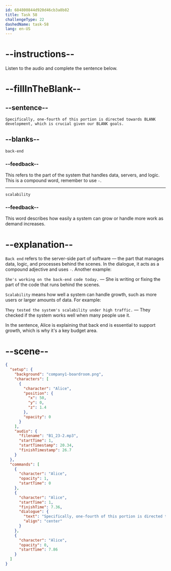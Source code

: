 ```yaml
---
id: 684800844d920d46cb3a8b82
title: Task 58
challengeType: 22
dashedName: task-58
lang: en-US
---
```


<!-- (audio) Alice: Specifically, one-fourth of this portion is directed towards backend development, which is crucial given our scalability goals. -->

# --instructions--

Listen to the audio and complete the sentence below.

# --fillInTheBlank--

## --sentence--

`Specifically, one-fourth of this portion is directed towards BLANK development, which is crucial given our BLANK goals.`

## --blanks--

`back-end`

### --feedback--

This refers to the part of the system that handles data, servers, and logic. This is a compound word, remember to use `-`.

---

`scalability`

### --feedback--

This word describes how easily a system can grow or handle more work as demand increases.

# --explanation--

`Back end` refers to the server-side part of software — the part that manages data, logic, and processes behind the scenes. In the dialogue, it acts as a compound adjective and uses `-`. Another example:

`She's working on the back-end code today.` — She is writing or fixing the part of the code that runs behind the scenes.

`Scalability` means how well a system can handle growth, such as more users or larger amounts of data. For example:

`They tested the system's scalability under high traffic.` — They checked if the system works well when many people use it.

In the sentence, Alice is explaining that back end is essential to support growth, which is why it's a key budget area.

# --scene--

```json
{
  "setup": {
    "background": "company1-boardroom.png",
    "characters": [
      {
        "character": "Alice",
        "position": {
          "x": 50,
          "y": 0,
          "z": 1.4
        },
        "opacity": 0
      }
    ],
    "audio": {
      "filename": "B1_23-2.mp3",
      "startTime": 1,
      "startTimestamp": 20.34,
      "finishTimestamp": 26.7
    }
  },
  "commands": [
    {
      "character": "Alice",
      "opacity": 1,
      "startTime": 0
    },
    {
      "character": "Alice",
      "startTime": 1,
      "finishTime": 7.36,
      "dialogue": {
        "text": "Specifically, one-fourth of this portion is directed towards back-end development, which is crucial given our scalability goals.",
        "align": "center"
      }
    },
    {
      "character": "Alice",
      "opacity": 0,
      "startTime": 7.86
    }
  ]
}
```
